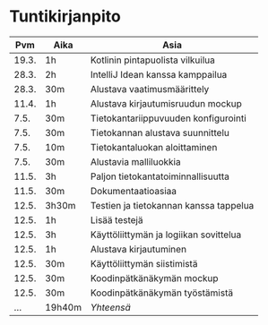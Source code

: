 # Tuntikirjanpito

Pvm   | Aika  | Asia
------|-------|-----
19.3. | 1h    | Kotlinin pintapuolista vilkuilua
28.3. | 2h    | IntelliJ Idean kanssa kamppailua
28.3. | 30m   | Alustava vaatimusmäärittely
11.4. | 1h    | Alustava kirjautumisruudun mockup
7.5.  | 30m   | Tietokantariippuvuuden konfigurointi
7.5.  | 30m   | Tietokannan alustava suunnittelu
7.5.  | 10m   | Tietokantaluokan aloittaminen
7.5.  | 30m   | Alustavia malliluokkia
11.5. | 3h    | Paljon tietokantatoiminnallisuutta
11.5. | 30m   | Dokumentaatioasiaa
12.5. | 3h30m | Testien ja tietokannan kanssa tappelua
12.5. | 1h    | Lisää testejä
12.5. | 3h    | Käyttöliittymän ja logiikan sovittelua
12.5. | 1h    | Alustava kirjautuminen
12.5. | 30m   | Käyttöliittymän siistimistä
12.5. | 30m   | Koodinpätkänäkymän mockup
12.5. | 30m   | Koodinpätkänäkymän työstämistä
…     | 19h40m | *Yhteensä*
